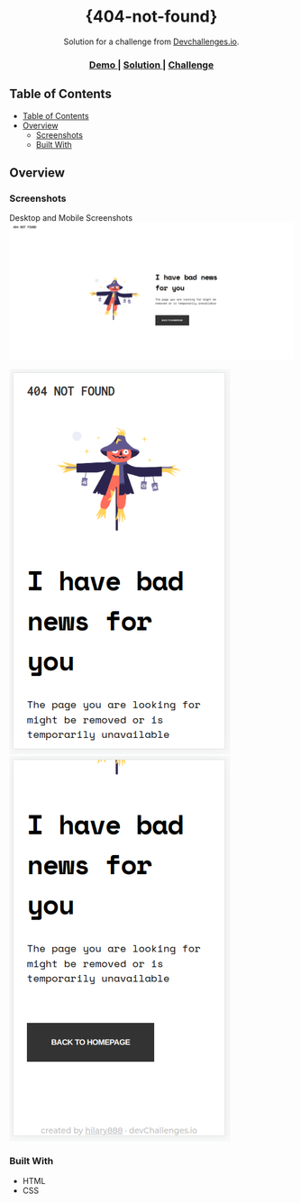 <h1 align="center">{404-not-found}</h1>

<div align="center">
   Solution for a challenge from  <a href="http://devchallenges.io" target="_blank">Devchallenges.io</a>.
</div>

<div align="center">
  <h3>
    <a href="https://hilary888.github.io/404-not-found/">
      Demo
    </a>
    <span> | </span>
    <a href="https://github.com/hilary888/404-not-found">
      Solution
    </a>
    <span> | </span>
    <a href="https://devchallenges.io/challenges/wBunSb7FPrIepJZAg0sY">
      Challenge
    </a>
  </h3>
</div>



## Table of Contents

- [Table of Contents](#table-of-contents)
- [Overview](#overview)
  - [Screenshots](#screenshots)
  - [Built With](#built-with)




## Overview
### Screenshots
Desktop and Mobile Screenshots
![desktop screenshot](./screenshots/desktop.png)

![mobile screenshot](./screenshots/mobile-1.png)
![mobile screenshot](./screenshots/mobile-2.png)

### Built With

- HTML
- CSS
